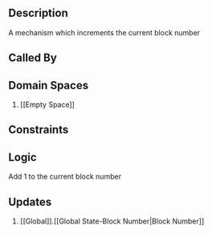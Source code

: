 ## Description

A mechanism which increments the current block number
## Called By
## Domain Spaces
1. [[Empty Space]]
## Constraints
## Logic
Add 1 to the current block number

## Updates

1. [[Global]].[[Global State-Block Number|Block Number]]
